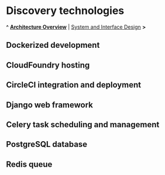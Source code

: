 
# Discovery technologies

**^** **[Architecture Overview](overview.md)** | [System and Interface Design](design.md) **>**

## Dockerized development


## CloudFoundry hosting


## CircleCI integration and deployment


## Django web framework


## Celery task scheduling and management


## PostgreSQL database


## Redis queue
